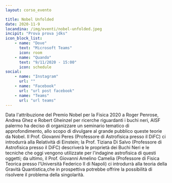 ```yaml
---
layout: corso_evento

title: Nobel Unfolded
date: 2020-11-9
locandina: /img/eventi/nobel-unfolded.jpeg
incipit: "Prova prova jdks"
icon_block_list:
    - name: "Dove"
      text: "Microsoft Teams"
      icon: room
    - name: "Quando"
      text: "9/11/2020 - 15:00"
      icon: schedule
social:
    - name: "Instagram"
      url: ""
    - name: "Facebook"
      url: "url post facebook"
    - name: "Teams"
      url: "url teams"
---
```


Data l'attribuzione del Premio Nobel per la Fisica 2020 a Roger Penrose, Andrea Ghez e Robert Gheinzel per ricerche riguardanti i buchi neri, AISF palermo ha deciso di organizzare un seminario tematico di approfondimento, allo scopo di divulgare al grande pubblico queste teorie da Nobel. Il Prof. Giovanni Peres (Professore di Astrofisica presso il DiFC) ci introdurrà alla Relatività di Einstein; la Prof. Tiziana Di Salvo (Professore di Astrofisica presso il DiFC) descriverà le proprietà dei Buchi Neri e le tecniche che oggi vengono utilizzate per l'indagine astrofisica di questi oggetti; da ultimo, il Prof. Giovanni Amelino Camelia (Professore di Fisica Teorica presso l’Università Federico II di Napoli) ci introdurrà alla teoria della Gravità Quantistica,che in prospettiva potrebbe offrire la possibilità di risolvere il problema della singolarità.